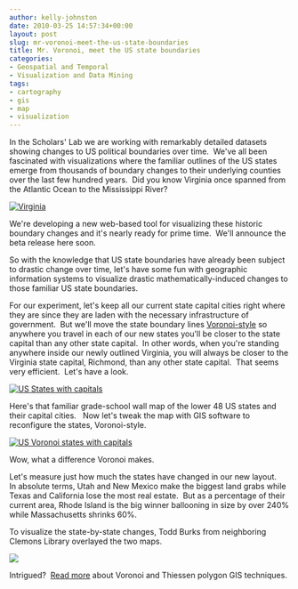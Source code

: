 ```yaml
---
author: kelly-johnston
date: 2010-03-25 14:57:34+00:00
layout: post
slug: mr-voronoi-meet-the-us-state-boundaries
title: Mr. Voronoi, meet the US state boundaries
categories:
- Geospatial and Temporal
- Visualization and Data Mining
tags:
- cartography
- gis
- map
- visualization
---
```


In the Scholars' Lab we are working with remarkably detailed datasets showing changes to US political boundaries over time.  We've all been fascinated with visualizations where the familiar outlines of the US states emerge from thousands of boundary changes to their underlying counties over the last few hundred years.  Did you know Virginia once spanned from the Atlantic Ocean to the Mississippi River?

[![Virginia](http://static.scholarslab.org/wp-content/uploads/2010/03/VirginiaToMiss.png)](http://www.scholarslab.org/geospatial-and-temporal/mr-voronoi-meet-the-us-state-boundaries/attachment/virginiatomiss/)

We're developing a new web-based tool for visualizing these historic boundary changes and it's nearly ready for prime time.  We'll  announce the beta release here soon.

So with the knowledge that US state boundaries have already been subject to drastic change over time, let's have some fun with geographic information systems to visualize drastic mathematically-induced changes to those familiar US state boundaries.

For our experiment, let's keep all our current state capital cities right where they are since they are laden with the necessary infrastructure of government.  But we'll move the state boundary lines [Voronoi-style](http://mathworld.wolfram.com/VoronoiDiagram.html) so anywhere you travel in each of our new states you'll be closer to the state capital than any other state capital.  In other words, when you're standing anywhere inside our newly outlined Virginia, you will always be closer to the Virginia state capital, Richmond, than any other state capital.  That seems very efficient.  Let's have a look.

[![US States with capitals](http://static.scholarslab.org/wp-content/uploads/2010/03/USAnow2-1024x651.png)](http://www.scholarslab.org/geospatial-and-temporal/mr-voronoi-meet-the-us-state-boundaries/attachment/usanow2/)

Here's that familiar grade-school wall map of the lower 48 US states and their capital cities.   Now let's tweak the map with GIS software to reconfigure the states, Voronoi-style.

[![US Voronoi states with capitals](http://static.scholarslab.org/wp-content/uploads/2010/03/USAthen2-1024x655.png)](http://www.scholarslab.org/geospatial-and-temporal/mr-voronoi-meet-the-us-state-boundaries/attachment/usathen2/)

Wow, what a difference Voronoi makes.

Let's measure just how much the states have changed in our new layout.   In absolute terms, Utah and New Mexico make the biggest land grabs while Texas and California lose the most real estate.  But as a percentage of their current area, Rhode Island is the big winner ballooning in size by over 240% while Massachusetts shrinks 60%.

To visualize the state-by-state changes, Todd Burks from neighboring Clemons Library overlayed the two maps.

[![](http://static.scholarslab.org/wp-content/uploads/2010/03/ToddMashup-1024x655.jpg)](http://www.scholarslab.org/geospatial-and-temporal/mr-voronoi-meet-the-us-state-boundaries/attachment/toddmashup/)

Intrigued?  [Read more](http://webhelp.esri.com/arcgisdesktop/9.3/index.cfm?id=1349&pid=1347&topicname=Create_Thiessen_Polygons_%28Analysis%29) about Voronoi and Thiessen polygon GIS techniques.
